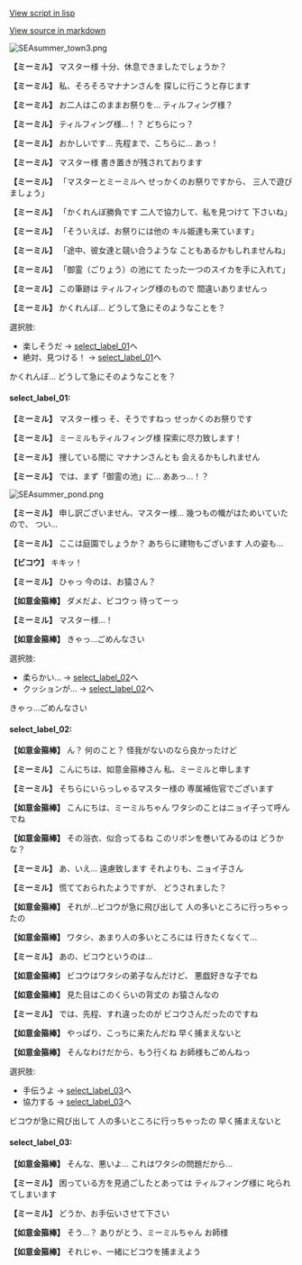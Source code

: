 [View script in lisp](../scripts/202207040.txt)

[View source in markdown](202207040.md)

![SEAsummer_town3.png](../images/backgrounds/SEAsummer_town3.png)

**【ミーミル】**
マスター様
十分、休息できましたでしょうか？

**【ミーミル】**
私、そろそろマナナンさんを
探しに行こうと存じます

**【ミーミル】**
お二人はこのままお祭りを…
ティルフィング様？

**【ミーミル】**
ティルフィング様…！？
どちらにっ？

**【ミーミル】**
おかしいです…
先程まで、こちらに…
あっ！

**【ミーミル】**
マスター様
書き置きが残されております

**【ミーミル】**
「マスターとミーミルへ
せっかくのお祭りですから、
三人で遊びましょう」

**【ミーミル】**
「かくれんぼ勝負です
二人で協力して、私を見つけて
下さいね」

**【ミーミル】**
「そういえば、お祭りには他の
キル姫達も来ています」

**【ミーミル】**
「途中、彼女達と競い合うような
こともあるかもしれませんね」

**【ミーミル】**
「御霊（ごりょう）の池にて
たった一つのスイカを手に入れて」

**【ミーミル】**
この筆跡は
ティルフィング様のもので
間違いありませんっ

**【ミーミル】**
かくれんぼ…
どうして急にそのようなことを？

選択肢:
- 楽しそうだ → [select_label_01](#select_label_01)へ
- 絶対、見つける！ → [select_label_01](#select_label_01)へ

かくれんぼ…
どうして急にそのようなことを？

#### select_label_01:

**【ミーミル】**
マスター様っ
そ、そうですねっ
せっかくのお祭りです

**【ミーミル】**
ミーミルもティルフィング様
探索に尽力致します！

**【ミーミル】**
捜している間に
マナナンさんとも
会えるかもしれません

**【ミーミル】**
では、まず「御霊の池」に…
ああっ…！？

![SEAsummer_pond.png](../images/backgrounds/SEAsummer_pond.png)

**【ミーミル】**
申し訳ございません、マスター様…
幾つもの幟がはためいていたので、
つい…

**【ミーミル】**
ここは庭園でしょうか？
あちらに建物もございます
人の姿も…

**【ビコウ】**
キキッ！

**【ミーミル】**
ひゃっ
今のは、お猿さん？

**【如意金箍棒】**
ダメだよ、ビコウっ
待ってーっ

**【ミーミル】**
マスター様…！

**【如意金箍棒】**
きゃっ…ごめんなさい

選択肢:
- 柔らかい… → [select_label_02](#select_label_02)へ
- クッションが… → [select_label_02](#select_label_02)へ

きゃっ…ごめんなさい

#### select_label_02:

**【如意金箍棒】**
ん？
何のこと？
怪我がないのなら良かったけど

**【ミーミル】**
こんにちは、如意金箍棒さん
私、ミーミルと申します

**【ミーミル】**
そちらにいらっしゃるマスター様の
専属補佐官でございます

**【如意金箍棒】**
こんにちは、ミーミルちゃん
ワタシのことはニョイ子って呼んでね

**【如意金箍棒】**
その浴衣、似合ってるね
このリボンを巻いてみるのは
どうかな？

**【ミーミル】**
あ、いえ…
遠慮致します
それよりも、ニョイ子さん

**【ミーミル】**
慌てておられたようですが、
どうされました？

**【如意金箍棒】**
それが…ビコウが急に飛び出して
人の多いところに行っちゃったの

**【如意金箍棒】**
ワタシ、あまり人の多いところには
行きたくなくて…

**【ミーミル】**
あの、ビコウというのは…

**【如意金箍棒】**
ビコウはワタシの弟子なんだけど、
悪戯好きな子でね

**【如意金箍棒】**
見た目はこのくらいの背丈の
お猿さんなの

**【ミーミル】**
では、先程、すれ違ったのが
ビコウさんだったのですね

**【如意金箍棒】**
やっぱり、こっちに来たんだね
早く捕まえないと

**【如意金箍棒】**
そんなわけだから、もう行くね
お師様もごめんねっ

選択肢:
- 手伝うよ → [select_label_03](#select_label_03)へ
- 協力する → [select_label_03](#select_label_03)へ

ビコウが急に飛び出して
人の多いところに行っちゃったの
早く捕まえないと

#### select_label_03:

**【如意金箍棒】**
そんな、悪いよ…
これはワタシの問題だから…

**【ミーミル】**
困っている方を見過ごしたとあっては
ティルフィング様に
叱られてしまいます

**【ミーミル】**
どうか、お手伝いさせて下さい

**【如意金箍棒】**
そう…？
ありがとう、ミーミルちゃん
お師様

**【如意金箍棒】**
それじゃ、一緒にビコウを捕まえよう
